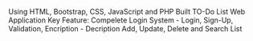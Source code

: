 Using HTML, Bootstrap, CSS, JavaScript and PHP Built TO-Do List Web Application
Key Feature:
  Compelete Login System - Login, Sign-Up, Validation, Encription - Decription
  Add, Update, Delete and Search List
